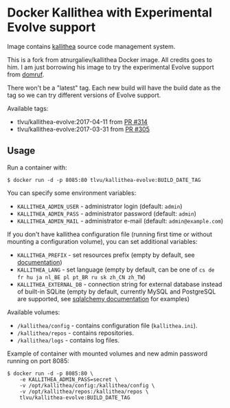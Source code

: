 Docker Kallithea with Experimental Evolve support
=================================================

Image contains [kallithea](https://kallithea-scm.org/) source code management system.

This is a fork from atnurgaliev/kallithea Docker image.  All credits goes to him.
I am just borrowing his image to try the experimental Evolve support from
[domruf](https://bitbucket.org/domruf/kallithea).

There won't be a "latest" tag.  Each new build will have the build date as the tag so we can try different versions of Evolve support.

Available tags:

* tlvu/kallithea-evolve:2017-04-11 from [PR #314](https://bitbucket.org/conservancy/kallithea/pull-requests/314)
* tlvu/kallithea-evolve:2017-03-31 from [PR #305](https://bitbucket.org/conservancy/kallithea/pull-requests/305)

Usage
-----

Run a container with:

    $ docker run -d -p 8085:80 tlvu/kallithea-evolve:BUILD_DATE_TAG

You can specify some environment variables:

* `KALLITHEA_ADMIN_USER` - administrator login (default: `admin`)
* `KALLITHEA_ADMIN_PASS` - administrator password (default: `admin`)
* `KALLITHEA_ADMIN_MAIL` - administrator e-mail (default: `admin@example.com`)

If you don't have kallithea configuration file (running first time or without mounting a configuration volume), 
you can set additional variables:

* `KALLITHEA_PREFIX` - set resources prefix 
  (empty by default, see [documentation](http://docs.kallithea-scm.org/en/latest/setup.html#apache-as-subdirectory))
* `KALLITHEA_LANG` - set language (empty by default, can be one of `cs de fr hu ja nl_BE pl pt_BR ru sk zh_CN zh_TW`)
* `KALLITHEA_EXTERNAL_DB` - connection string for external database instead of built-in SQLite (empty by default, 
   currently MySQL and PostgreSQL are supported, 
   see [sqlalchemy documentation](http://docs.sqlalchemy.org/en/rel_1_0/dialects/index.html) for examples)

Available volumes:

* `/kallithea/config` - contains configuration file (`kallithea.ini`).
* `/kallithea/repos` - contains repositories.
* `/kallithea/logs` - contains log files.

Example of container with mounted volumes and new admin password running on port 8085:
 
    $ docker run -d -p 8085:80 \
        -e KALLITHEA_ADMIN_PASS=secret \
        -v /opt/kallithea/config:/kallithea/config \
        -v /opt/kallithea/repos:/kallithea/repos \
        tlvu/kallithea-evolve:BUILD_DATE_TAG
